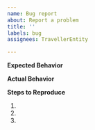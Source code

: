 ```yaml
---
name: Bug report
about: Report a problem
title: ''
labels: bug
assignees: TravellerEntity

---
```


**Expected Behavior**

**Actual Behavior**

**Steps to Reproduce**

  1.
  1.
  1.
